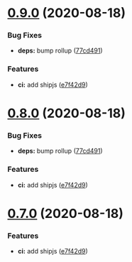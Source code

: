 # [0.9.0](https://github.com/zcong1993/js-tracker-manager/compare/v0.6.0...v0.9.0) (2020-08-18)

### Bug Fixes

- **deps:** bump rollup ([77cd491](https://github.com/zcong1993/js-tracker-manager/commit/77cd4918b1bdd7882da7ec5491c31f937baef33f))

### Features

- **ci:** add shipjs ([e7f42d9](https://github.com/zcong1993/js-tracker-manager/commit/e7f42d9e9e6f52f348fdff39369d0c5f4a97512d))

# [0.8.0](https://github.com/zcong1993/js-tracker-manager/compare/v0.6.0...v0.8.0) (2020-08-18)

### Bug Fixes

- **deps:** bump rollup ([77cd491](https://github.com/zcong1993/js-tracker-manager/commit/77cd4918b1bdd7882da7ec5491c31f937baef33f))

### Features

- **ci:** add shipjs ([e7f42d9](https://github.com/zcong1993/js-tracker-manager/commit/e7f42d9e9e6f52f348fdff39369d0c5f4a97512d))

# [0.7.0](https://github.com/zcong1993/js-tracker-manager/compare/v0.6.0...v0.7.0) (2020-08-18)

### Features

- **ci:** add shipjs ([e7f42d9](https://github.com/zcong1993/js-tracker-manager/commit/e7f42d9e9e6f52f348fdff39369d0c5f4a97512d))
